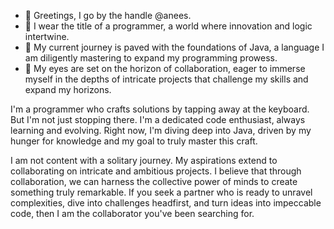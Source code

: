 - 👋 Greetings, I go by the handle @anees.
- 👀 I wear the title of a programmer, a world where innovation and logic intertwine.
- 🌱 My current journey is paved with the foundations of Java, a language I am diligently mastering to expand my programming prowess.
- 💞️ My eyes are set on the horizon of collaboration, eager to immerse myself in the depths of intricate projects that challenge my skills and expand my horizons.

<!---
anees1203/anees1203: A 🌟 repository that mirrors my journey as a programmer, offering a glimpse into my growth and passion. Explore my evolution!
--->

I'm a programmer who crafts solutions by tapping away at the keyboard. But I'm not just stopping there. I'm a dedicated code enthusiast, always learning and evolving. Right now, I'm diving deep into Java, driven by my hunger for knowledge and my goal to truly master this craft.

I am not content with a solitary journey. My aspirations extend to collaborating on intricate and ambitious projects. I believe that through collaboration, we can harness the collective power of minds to create something truly remarkable. If you seek a partner who is ready to unravel complexities, dive into challenges headfirst, and turn ideas into impeccable code, then I am the collaborator you've been searching for.

<!---
Let's connect and turn ideas into reality. Reach out to me for discussions that transcend the ordinary, and let's embark on a journey of innovation together.
--->
